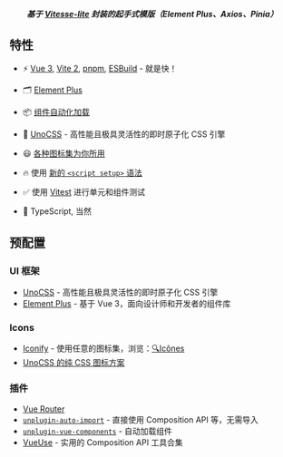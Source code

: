 
<h5 align='center'>
<b>基于 <a href="https://github.com/antfu/vitesse">Vitesse-lite</a> 封装的起手式模版（Element Plus、Axios、Pinia）</b>
</h5>

## 特性

- ⚡️ [Vue 3](https://github.com/vuejs/vue-next), [Vite 2](https://github.com/vitejs/vite), [pnpm](https://pnpm.js.org/), [ESBuild](https://github.com/evanw/esbuild) - 就是快！

- 🗂 [Element Plus](https://element-plus.org/zh-CN/)

- 📦 [组件自动化加载](./src/components)

- 🎨 [UnoCSS](https://github.com/unocss/unocss) - 高性能且极具灵活性的即时原子化 CSS 引擎

- 😃 [各种图标集为你所用](https://github.com/antfu/unocss/tree/main/packages/preset-icons)

- 🔥 使用 [新的 `<script setup>` 语法](https://github.com/vuejs/rfcs/pull/227)

- ✅ 使用 [Vitest](http://vitest.dev/) 进行单元和组件测试

- 🦾 TypeScript, 当然

## 预配置

### UI 框架

- [UnoCSS](https://github.com/antfu/unocss) - 高性能且极具灵活性的即时原子化 CSS 引擎
- [Element Plus](https://element-plus.org/zh-CN/) - 基于 Vue 3，面向设计师和开发者的组件库


### Icons

- [Iconify](https://iconify.design) - 使用任意的图标集，浏览：[🔍Icônes](https://icones.netlify.app/)
- [UnoCSS 的纯 CSS 图标方案](https://github.com/antfu/unocss/tree/main/packages/preset-icons)

### 插件

- [Vue Router](https://github.com/vuejs/vue-router)
- [`unplugin-auto-import`](https://github.com/antfu/unplugin-auto-import) - 直接使用 Composition API 等，无需导入
- [`unplugin-vue-components`](https://github.com/antfu/unplugin-vue-components) - 自动加载组件
- [VueUse](https://github.com/antfu/vueuse) - 实用的 Composition API 工具合集

